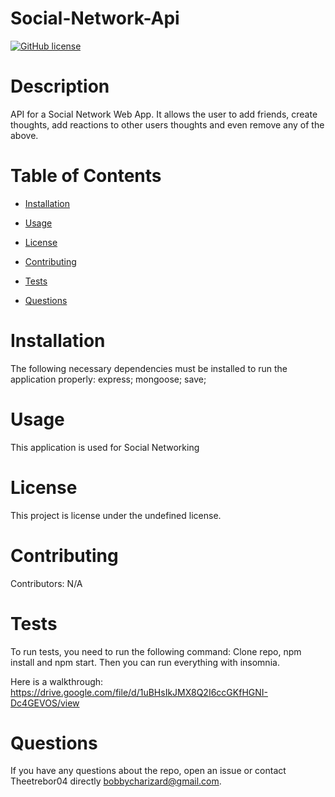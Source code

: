 
  # Social-Network-Api
  [![GitHub license](https://img.shields.io/badge/license-MIT-blue.svg)](https://github.com/Theetrebor04/Social-Network-Api)

# Description

API for a Social Network Web App. It allows the user to add friends, create thoughts, add reactions to other users thoughts and even remove any of the above. 

# Table of Contents 

* [Installation](#installation)

* [Usage](#usage)

* [License](#license)

* [Contributing](#contributing)

* [Tests](#tests)

* [Questions](#questions)

# Installation

The following necessary dependencies must be installed to run the application properly: express; mongoose; save;

# Usage

​This application is used for Social Networking

# License
This project is license under the undefined license.

# Contributing

​Contributors: N/A

# Tests

To run tests, you need to run the following command: Clone repo, npm install and npm start. Then you can run everything with insomnia.

Here is a walkthrough: https://drive.google.com/file/d/1uBHsIkJMX8Q2I6ccGKfHGNI-Dc4GEVOS/view

# Questions

If you have any questions about the repo, open an issue or contact Theetrebor04 directly bobbycharizard@gmail.com.

